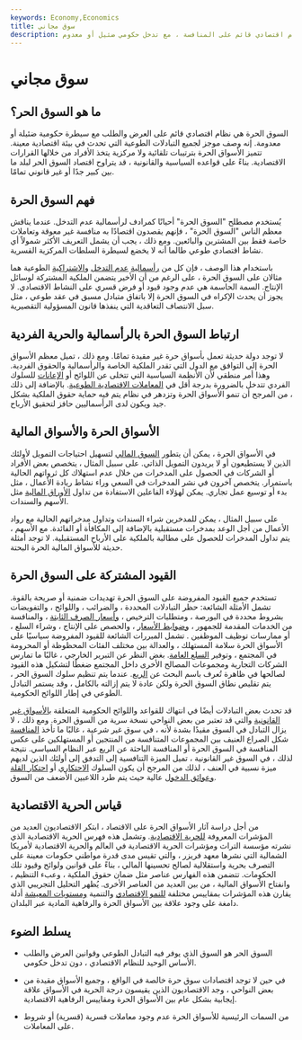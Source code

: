 ```yaml
---
keywords: Economy,Economics
title: سوق مجاني
description: السوق الحرة هي نظام اقتصادي قائم على المنافسة ، مع تدخل حكومي ضئيل أو معدوم.
---
```


# سوق مجاني
## ما هو السوق الحر؟

السوق الحرة هي نظام اقتصادي قائم على العرض والطلب مع سيطرة حكومية ضئيلة أو معدومة. إنه وصف موجز لجميع التبادلات الطوعية التي تحدث في بيئة اقتصادية معينة. تتميز الأسواق الحرة بترتيبات تلقائية ولا مركزية يتخذ الأفراد من خلالها القرارات الاقتصادية. بناءً على قواعده السياسية والقانونية ، قد يتراوح اقتصاد السوق الحر لبلد ما بين كبير جدًا أو غير قانوني تمامًا.

## فهم السوق الحرة

يُستخدم مصطلح "السوق الحرة" أحيانًا كمرادف لرأسمالية عدم التدخل. عندما يناقش معظم الناس "السوق الحرة" ، فإنهم يقصدون اقتصادًا به منافسة غير معوقة وتعاملات خاصة فقط بين المشترين والبائعين. ومع ذلك ، يجب أن يشمل التعريف الأكثر شمولاً أي نشاط اقتصادي طوعي طالما أنه لا يخضع لسيطرة السلطات المركزية القسرية.

باستخدام هذا الوصف ، فإن كل من [رأسمالية](/laissezfaire) [عدم التدخل](/laissezfaire) [والاشتراكية](/socialism) الطوعية هما مثالان على السوق الحرة ، على الرغم من أن الأخير يتضمن الملكية المشتركة لوسائل الإنتاج. السمة الحاسمة هي عدم وجود قيود أو فرض قسري على النشاط الاقتصادي. لا يجوز أن يحدث الإكراه في السوق الحرة إلا باتفاق متبادل مسبق في عقد طوعي ، مثل سبل الانتصاف التعاقدية التي ينفذها قانون المسؤولية التقصيرية.

## ارتباط السوق الحرة بالرأسمالية والحرية الفردية

لا توجد دولة حديثة تعمل بأسواق حرة غير مقيدة تمامًا. ومع ذلك ، تميل معظم الأسواق الحرة إلى التوافق مع الدول التي تقدر الملكية الخاصة والرأسمالية والحقوق الفردية. وهذا أمر منطقي لأن الأنظمة السياسية التي تتخلى عن اللوائح أو [الإعانات](/subsidy) للسلوك الفردي تتدخل بالضرورة بدرجة أقل في [المعاملات الاقتصادية الطوعية](/transaction). بالإضافة إلى ذلك ، من المرجح أن تنمو الأسواق الحرة وتزدهر في نظام يتم فيه حماية حقوق الملكية بشكل جيد ويكون لدى الرأسماليين حافز لتحقيق الأرباح.

## الأسواق الحرة والأسواق المالية

في الأسواق الحرة ، يمكن أن يتطور [السوق المالي](/financial-market) لتسهيل احتياجات التمويل لأولئك الذين لا يستطيعون أو لا يريدون التمويل الذاتي. على سبيل المثال ، يتخصص بعض الأفراد أو الشركات في الحصول على المدخرات من خلال عدم استهلاك كل ثرواتهم الحالية باستمرار. يتخصص آخرون في نشر المدخرات في السعي وراء نشاط ريادة الأعمال ، مثل بدء أو توسيع عمل تجاري. يمكن لهؤلاء الفاعلين الاستفادة من تداول [الأوراق المالية](/security) مثل الأسهم والسندات.

على سبيل المثال ، يمكن للمدخرين شراء السندات وتداول مدخراتهم الحالية مع رواد الأعمال من أجل الوعد بمدخرات مستقبلية بالإضافة إلى المكافأة أو الفائدة. مع الأسهم ، يتم تداول المدخرات للحصول على مطالبة بالملكية على الأرباح المستقبلية. لا توجد أمثلة حديثة للأسواق المالية الحرة البحتة.

## القيود المشتركة على السوق الحرة

تستخدم جميع القيود المفروضة على السوق الحرة تهديدات ضمنية أو صريحة بالقوة. تشمل الأمثلة الشائعة: حظر التبادلات المحددة ، والضرائب ، واللوائح ، والتفويضات بشروط محددة في البورصة ، ومتطلبات الترخيص ، [وأسعار الصرف الثابتة](/exchangerate) ، والمنافسة من الخدمات المقدمة للجمهور ، [وضوابط الأسعار](/price-controls) ، والحصص على الإنتاج ، وشراء السلع ، أو ممارسات توظيف الموظفين . تشمل المبررات الشائعة للقيود المفروضة سياسيًا على الأسواق الحرة سلامة المستهلك ، والعدالة بين مختلف الفئات المحظوظة أو المحرومة في المجتمع ، وتوفير [السلع العامة](/public-good). بغض النظر عن التبرير الخارجي ، غالبًا ما تمارس الشركات التجارية ومجموعات المصالح الأخرى داخل المجتمع ضغطًا لتشكيل هذه القيود لصالحها في ظاهرة تُعرف باسم البحث عن [الريع](/rentseeking). عندما يتم تنظيم سلوك السوق الحر ، يتم تقليص نطاق السوق الحرة ولكن عادة لا يتم إزالته بالكامل ، وقد يستمر التبادل الطوعي في إطار اللوائح الحكومية.

قد تحدث بعض التبادلات أيضًا في انتهاك للقواعد واللوائح الحكومية المتعلقة [بالأسواق غير القانونية](/blackmarket) والتي قد تعتبر من بعض النواحي نسخة سرية من السوق الحرة. ومع ذلك ، لا يزال التبادل في السوق مقيدًا بشدة لأنه ، في سوق غير شرعية ، غالبًا ما تأخذ [المنافسة](/economics) شكل الصراع العنيف بين المجموعات المتنافسة من المنتجين أو المستهلكين على عكس المنافسة في السوق الحرة أو المنافسة الباحثة عن الريع عبر النظام السياسي. نتيجة لذلك ، في السوق غير القانونية ، تميل الميزة التنافسية إلى التدفق إلى أولئك الذين لديهم ميزة نسبية في العنف ، لذلك من المرجح أن يكون السلوك [الاحتكاري](/monopoly) أو [احتكار القلة](/oligopoly) [وعوائق الدخول](/barrierstoentry) عالية حيث يتم طرد اللاعبين الأضعف من السوق.

## قياس الحرية الاقتصادية

من أجل دراسة آثار الأسواق الحرة على الاقتصاد ، ابتكر الاقتصاديون العديد من المؤشرات المعروفة [للحرية الاقتصادية](/index-of-economic-freedom). وتشمل هذه فهرس الحرية الاقتصادية الذي نشرته مؤسسة التراث ومؤشرات الحرية الاقتصادية في العالم والحرية الاقتصادية لأمريكا الشمالية التي نشرها معهد فريزر ، والتي تقيس مدى قدرة مواطني حكومات معينة على التصرف بحرية واستقلالية لصالح تحسينها المالي ، بناءً على قوانين ولوائح وقيود تلك الحكومات. تتضمن هذه الفهارس عناصر مثل ضمان حقوق الملكية ، وعبء التنظيم ، وانفتاح الأسواق المالية ، من بين العديد من العناصر الأخرى. يُظهر التحليل التجريبي الذي يقارن هذه المؤشرات بمقاييس مختلفة [للنمو الاقتصادي](/economicgrowth) والتنمية [ومستويات المعيشة](/per-capita-gdp) أدلة دامغة على وجود علاقة بين الأسواق الحرة والرفاهية المادية عبر البلدان.

## يسلط الضوء

- السوق الحر هو السوق الذي يوفر فيه التبادل الطوعي وقوانين العرض والطلب الأساس الوحيد للنظام الاقتصادي ، دون تدخل حكومي.

- في حين لا توجد اقتصادات سوق حرة خالصة في الواقع ، وجميع الأسواق مقيدة من بعض النواحي ، وجد الاقتصاديون الذين يقيسون درجة الحرية في الأسواق علاقة إيجابية بشكل عام بين الأسواق الحرة ومقاييس الرفاهية الاقتصادية.

- من السمات الرئيسية للأسواق الحرة عدم وجود معاملات قسرية (قسرية) أو شروط على المعاملات.

